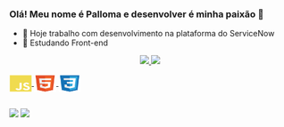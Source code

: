 ### Olá! Meu nome é Palloma e desenvolver é minha paixão 🤗

- 🔭 Hoje trabalho com desenvolvimento na plataforma do ServiceNow
- 🌱 Estudando Front-end

<div align="center">
  <a href="https://github.com/p4llom4">
  <img height="160em" src="https://github-readme-stats.vercel.app/api?username=p4llom4&show_icons=true&theme=ocean_dark&include_all_commits=true&count_private=true"/>
  <img height="140em" src="https://github-readme-stats.vercel.app/api/top-langs/?username=p4llom4&layout=compact&langs_count=7&theme=ocean_dark"/>
</div>

<div style="display: inline_block"><br>
  <img align="center" alt="Palloma-Js" height="30" width="40" src="https://raw.githubusercontent.com/devicons/devicon/master/icons/javascript/javascript-plain.svg">
  <img align="center" alt="Palloma-HTML" height="30" width="40" src="https://raw.githubusercontent.com/devicons/devicon/master/icons/html5/html5-original.svg">
  <img align="center" alt="Palloma-CSS" height="30" width="40" src="https://raw.githubusercontent.com/devicons/devicon/master/icons/css3/css3-original.svg">
</div>

##

<div>
  <a href = "mailto:palloma.alcacio@gmail.com"><img src="https://img.shields.io/badge/-Gmail-%23333?style=for-the-badge&logo=gmail&logoColor=white" target="_blank"></a>
  <a href="https://www.linkedin.com/in/palloma-alcácio-204b5b1b9" target="_blank"><img src="https://img.shields.io/badge/-LinkedIn-%230077B5?style=for-the-badge&logo=linkedin&logoColor=white" target="_blank"></a> 
  
</div>

